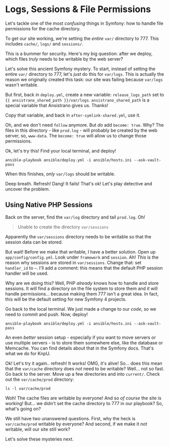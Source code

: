 # Logs, Sessions & File Permissions

Let's tackle one of the most *confusing* things in Symfony: how to handle file
permissions for the cache directory.

To get our site working, we're setting the *entire* `var/` directory to 777. This
includes `cache/`, `logs/` and `sessions/`.

This is a bummer for security. Here's my big question: after we deploy, which files
*truly* needs to be writable by the web server?

Let's solve this ancient Symfony mystery. To start, instead of setting the entire
`var/` directory to 777, let's *just* do this for `var/logs`. This is actually the
reason we originally created this task: our site was failing because `var/logs` wasn't
writable.

But first, back in `deploy.yml`, create a new variable: `release_logs_path` set to
`{{ ansistrano_shared_path }}/var/logs`. `ansistrano_shared_path` is a special variable
that Ansistrano gives us. Thanks!

Copy that variable, and back in `after-symlink-shared.yml`, use it.

Oh, and we don't need `follow` anymore. But *do* add `become: true`. Why? The files
in this directory - like `prod.log` - will probably be created by the web server,
so, `www-data`. The `become: true` will allow us to change those permissions.

Ok, let's try this! Find your local terminal, and deploy!

```terminal-silent
ansible-playbook ansible/deploy.yml -i ansible/hosts.ini --ask-vault-pass
```

When this finishes, *only* `var/logs` should be writable.

Deep breath. Refresh! Dang! It fails! That's ok! Let's play detective and uncover
the problem.

## Using Native PHP Sessions

Back on the server, find the `var/log` directory and tail `prod.log`. Oh!

> Unable to create the directory `var/sessions`

Apparently the `var/sessions` directory needs to be writable so that the session
data can be stored.

But wait! Before we make that writable, I have a better solution. Open up
`app/config/config.yml`. Look under `framework` and `session`. Ah! *This* is the
reason why sessions are stored in `var/sessions`. Change that: set `handler_id`
to `~`. I'll add a comment: this means that the default PHP session handler will
be used.

Why are we doing this? Well, PHP *already* knows how to handle and store sessions.
It will find a directory on the file system to store them and *it* will handle permissions...
because making them 777 isn't a great idea. In fact, this will be the default setting
for new Symfony 4 projects.

Go back to the local terminal. We just made a change to our *code*, so we need to
commit and push. Now, deploy!

```terminal-silent
ansible-playbook ansible/deploy.yml -i ansible/hosts.ini --ask-vault-pass
```

An even *better* session setup - especially if you want to move servers or use multiple
servers - is to store them somewhere else, like the database or Memcache. You can
find details about that in the Symfony docs. That's what we do for KnpU.

Ok! Let's try it again.. refresh! It works! OMG, it's alive! So... does this mean
that the `var/cache` directory does *not* need to be writable? Well... not so fast.
Go back to the server. Move up a few directories and into `current/`. Check out the
`var/cache/prod` directory:

```terminal-silent
ls -l var/cache/prod
```

Woh! The cache files are writable by everyone! And so *of course* the site is working!
But... we didn't set the cache directory to 777 in our playbook? So, what's going on?

We still have two unanswered questions. First, why the heck is `var/cache/prod` writable
by everyone? And second, if we make it *not* writable, will our site still work?

Let's solve these mysteries next.
